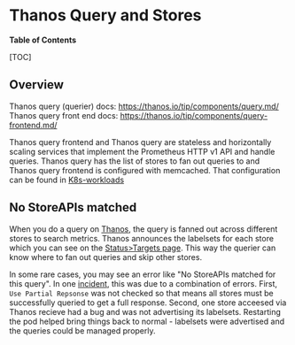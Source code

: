 # Thanos Query and Stores

**Table of Contents**

[TOC]

## Overview

Thanos query (querier) docs: <https://thanos.io/tip/components/query.md/>
Thanos query front end docs: <https://thanos.io/tip/components/query-frontend.md/>

Thanos query frontend and Thanos query are stateless and horizontally scaling services that implement the Prometheus HTTP v1 API and handle queries.
Thanos query has the list of stores to fan out queries to and Thanos query frontend is configured with memcached.  That configuration can be found in [K8s-workloads](https://gitlab.com/gitlab-com/gl-infra/k8s-workloads/gitlab-helmfiles/-/blob/master/releases/thanos/ops.yaml.gotmpl)

## No StoreAPIs matched

When you do a query on [Thanos](https://thanos.gitlab.net), the query is fanned out across different stores to search metrics.
Thanos announces the labelsets for each store which you can see on the [Status>Targets page](https://thanos.gitlab.net/targets).
This way the querier can know where to fan out queries and skip other stores.

In some rare cases, you may see an error like "No StoreAPIs matched for this query".  In one [incident](https://gitlab.com/gitlab-com/gl-infra/production/-/issues/8567#note_1319938832), this was due to a combination of errors.  First, `Use Partial Repsonse` was not checked so that means all stores must be successfully queried to get a full response.  Second, one store acceesed via Thanos recieve had a bug and was not advertising its labelsets.  Restarting the pod helped bring things back to normal - labelsets were advertised and the queries could be managed properly.
